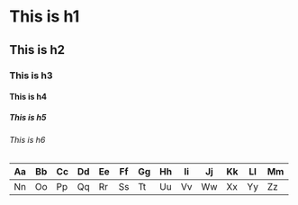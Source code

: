# This is h1
## This is h2
### This is h3
#### This is h4
##### This is h5
###### This is h6

| Aa | Bb | Cc | Dd | Ee | Ff | Gg | Hh | Ii | Jj | Kk | Ll | Mm |
|----|----|----|----|----|----|----|----|----|----|----|----|----|
| Nn | Oo | Pp | Qq | Rr | Ss | Tt | Uu | Vv | Ww | Xx | Yy | Zz |
